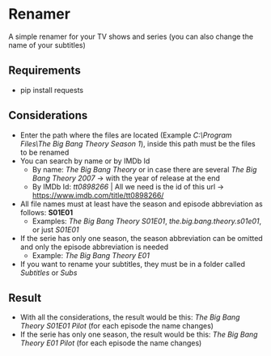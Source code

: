 # Renamer
A simple renamer for your TV shows and series (you can also change the name of your subtitles)

## Requirements
- pip install requests

## Considerations
- Enter the path where the files are located (Example *C:\Program Files\The Big Bang Theory Season 1*), inside this path must be the files to be renamed
- You can search by name or by IMDb Id
  - By name: *The Big Bang Theory* or in case there are several *The Big Bang Theory 2007* -> with the year of release at the end
  - By IMDb Id: *tt0898266*  | All we need is the id of this url  ->  https://www.imdb.com/title/tt0898266/  
- All file names must at least have the season and episode abbreviation as follows: **S01E01**
  - Examples:  *The Big Bang Theory S01E01*, *the.big.bang.theory.s01e01*, or just *S01E01*
- If the serie has only one season, the season abbreviation can be omitted and only the episode abbreviation is needed 
  - Example: *The Big Bang Theory E01*
- If you want to rename your subtitles, they must be in a folder called *Subtitles* or *Subs*

## Result
- With all the considerations, the result would be this: *The Big Bang Theory S01E01 Pilot* (for each episode the name changes) 
- If the serie has only one season, the result would be this: *The Big Bang Theory E01 Pilot* (for each episode the name changes) 

